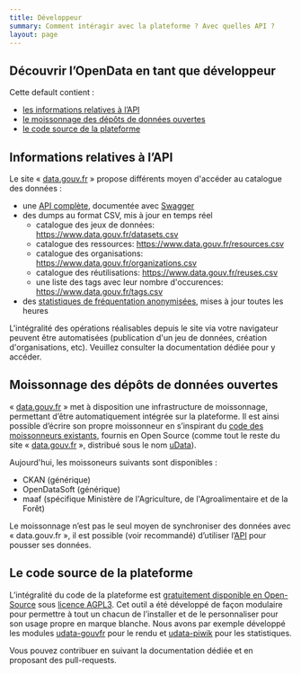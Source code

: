 ```yaml
---
title: Développeur
summary: Comment intéragir avec la plateforme ? Avec quelles API ?
layout: page
---
```


## Découvrir l’OpenData en tant que développeur

Cette default contient :

- [les informations relatives à l’API](#section-api)
- [le moissonnage des dépôts de données ouvertes](#section-moissonage)
- [le code source de la plateforme](#section-code)

<span id="section-api"></span>
## Informations relatives à l’API

Le site « [data.gouv.fr][] » propose différents moyen d'accéder au catalogue des données :

- une [API complète][API], documentée avec [Swagger][swagger]
- des dumps au format CSV, mis à jour en temps réel
  - catalogue des jeux de données: <https://www.data.gouv.fr/datasets.csv>
  - catalogue des ressources: <https://www.data.gouv.fr/resources.csv>
  - catalogue des organisations: <https://www.data.gouv.fr/organizations.csv>
  - catalogue des réutilisations: <https://www.data.gouv.fr/reuses.csv>
  - une liste des tags avec leur nombre d'occurences: <https://www.data.gouv.fr/tags.csv>
- des [statistiques de fréquentation anonymisées][piwik], mises à jour toutes les heures

L'intégralité des opérations réalisables depuis le site via votre navigateur peuvent être automatisées
(publication d'un jeu de données, création d'organisations, etc).
Veuillez consulter la documentation dédiée pour y accéder.

<span id="section-moissonage"></span>
## Moissonnage des dépôts de données ouvertes

« [data.gouv.fr][] » met à disposition une infrastructure de moissonnage,
permettant d’être automatiquement intégrée sur la plateforme.
Il est ainsi possible d’écrire son propre moissonneur en s’inspirant
du [code des moissonneurs existants][moissonneurs],
fournis en Open Source (comme tout le reste du site « [data.gouv.fr][] », distribué sous le nom [uData][]).

Aujourd'hui, les moissoneurs suivants sont disponibles :

- CKAN (générique)
- OpenDataSoft (générique)
- maaf (spécifique Ministère de l'Agriculture, de l'Agroalimentaire et de la Forêt)

Le moissonnage n’est pas le seul moyen de synchroniser des données avec « data.gouv.fr »,
il est possible (voir recommandé) d’utiliser l’[API][] pour pousser ses données.

<span id="section-code"></span>
## Le code source de la plateforme

L’intégralité du code de la plateforme est [gratuitement disponible en Open-Source][uData]
sous [licence AGPL3][agpl3].
Cet outil a été développé de façon modulaire pour permettre à tout un chacun de l’installer
et de le personnaliser pour son usage propre en marque blanche.
Nous avons par exemple développé les modules [udata-gouvfr][] pour le rendu
et [udata-piwik][] pour les statistiques.

Vous pouvez contribuer en suivant la documentation dédiée et en proposant des pull-requests.

[data.gouv.fr]: https://www.data.gouv.fr/
[API]: https://www.data.gouv.fr/api/
[swagger]: http://swagger.io/
[piwik]: https://stats.data.gouv.fr/
[moissonneurs]: https://github.com/opendatateam/udata/tree/master/udata/harvest/backends
[uData]: https://github.com/opendatateam/udata
[agpl3]: https://www.gnu.org/licenses/agpl-3.0.html
[udata-gouvfr]: https://github.com/etalab/udata-gouvfr
[udata-piwik]: https://github.com/opendatateam/udata-piwik
